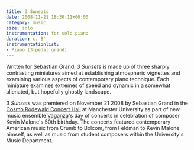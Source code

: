 ```yaml
---
title: 3 Sunsets
date: 2008-11-21 18:30:11+00:00
category: music
size: solo
instrumentation: for solo piano
duration: c. 8'
instrumentationlist:
- Piano (3-pedal grand)
---
```


Written for Sebastian Grand, _3 Sunsets_ is made up of three  sharply contrasting miniatures aimed at establishing atmospheric  vignettes and examining various aspects of contemporary piano technique.  Each miniature examines extremes of speed and dynamic in a somewhat  alienated, but hopefully ghostly landscape.

_3 Sunsets_ was premiered on November 21 2008 by Sebastian Grand  in the [Cosmo  Rodewald Concert Hall](http://www.arts.manchester.ac.uk/martinharriscentre) at Manchester University as part of new music  ensemble [Vaganza](http://www.vaganza.manchester.ac.uk/)'s  day of concerts in celebration of composer Kevin Malone's 50th birthday.  The concerts featured contemporary American music from Crumb to Bolcom,  from Feldman to Kevin Malone himself, as well as music from student  composers within the University's Music Department.
